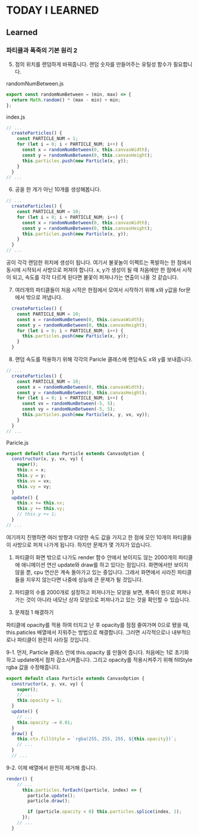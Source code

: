 # TODAY I LEARNED

## Learned

### 파티클과 폭죽의 기본 원리 2

5. 점의 위치를 랜덤하게 바꿔줍니다. 랜덤 숫자를 만들어주는 유틸성 함수가 필요합니다.

randomNumBetween.js

```javascript
export const randomNumBetween = (min, max) => {
  return Math.random() * (max - min) + min;
};
```

index.js

```javascript
// ...
  createParticles() {
    const PARTICLE_NUM = 1;
    for (let i = 0; i < PARTICLE_NUM; i++) {
      const x = randomNumBetween(0, this.canvasWidth);
      const y = randomNumBetween(0, this.canvasHeight);
      this.particles.push(new Particle(x, y));
    }
  }
// ...
```

6. 공을 한 개가 아닌 10개를 생성해봅니다.

```javascript
// ...
  createParticles() {
    const PARTICLE_NUM = 10;
    for (let i = 0; i < PARTICLE_NUM; i++) {
      const x = randomNumBetween(0, this.canvasWidth);
      const y = randomNumBetween(0, this.canvasHeight);
      this.particles.push(new Particle(x, y));
    }
  }
// ...
```

공이 각각 랜덤한 위치에 생성이 됩니다.
여기서 불꽃놀이 이펙트는 폭발하는 한 점에서 동시에 시작되서 사방으로 퍼져야 합니다.
x, y가 생성이 될 때 처음에만 한 점에서 시작이 되고, 속도를 각각 다르게 된다면 불꽃이 퍼져나가는 연출이 나올 것 같습니다.

7. 여러개의 파티클들이 처음 시작은 한점에서 모여서 시작하기 위해 x와 y값을 for문에서 밖으로 꺼냅니다.

```javascript
  createParticles() {
    const PARTICLE_NUM = 10;
    const x = randomNumBetween(0, this.canvasWidth);
    const y = randomNumBetween(0, this.canvasHeight);
    for (let i = 0; i < PARTICLE_NUM; i++) {
      this.particles.push(new Particle(x, y));
    }
  }
```

8. 랜덤 속도를 적용하기 위해 각각의 Paricle 클래스에 랜덤속도 x와 y를 보내줍니다.

```javascript
// ...
  createParticles() {
    const PARTICLE_NUM = 10;
    const x = randomNumBetween(0, this.canvasWidth);
    const y = randomNumBetween(0, this.canvasHeight);
    for (let i = 0; i < PARTICLE_NUM; i++) {
      const vx = randomNumBetween(-5, 5);
      const vy = randomNumBetween(-5, 5);
      this.particles.push(new Particle(x, y, vx, vy));
    }
  }
// ...
```

Paricle.js

```javascript
export default class Particle extends CanvasOption {
  constructor(x, y, vx, vy) {
    super();
    this.x = x;
    this.y = y;
    this.vx = vx;
    this.vy = vy;
  }
  update() {
    this.x += this.vx;
    this.y += this.vy;
    // this.y += 1;
  }
// ...
```

여기까지 진행하면 여러 방향과 다양한 속도 값을 가지고 한 점에 모인 10개의 파티클들이 사방으로 퍼져 나가게 됩니다.
하지만 문제가 몇 가지가 있습니다.

1. 파티클이 화면 밖으로 나가도 render 함수 안에서 보이지도 않는 2000개의 파티클에 애니메이션 연산 update와 draw를 하고 있다는 점입니다. 화면에서만 보이지 않을 뿐, cpu 연산은 계속 돌아가고 있는 중입니다. 그래서 화면에서 사라진 파티클들을 지우지 않는다면 나중에 성능에 큰 문제가 될 것입니다.
2. 파티클의 수를 2000개로 설정하고 퍼져나가는 모양을 보면, 폭죽이 원으로 퍼져나가는 것이 아니라 네모난 상자 모양으로 퍼져나가고 있는 것을 확인할 수 있습니다.

9. 문제점 1 해결하기

파티클에 opacity를 적용 하여 터지고 난 후 opacity를 점점 줄여가며 0으로 됐을 때, this.paticles 배열에서 지워주는 방법으로 해결합니다. 그러면 시각적으로나 내부적으로나 파티클이 완전히 사라질 것입니다.

9-1. 먼저, Particle 클래스 안에 this.opacity 를 만들어 줍니다. 처음에는 1로 초기화하고 update에서 점차 감소시켜줍니다. 그리고 opacity를 적용시켜주기 위해 fillStyle rgba 값을 수정해줍니다.

```javascript
export default class Particle extends CanvasOption {
  constructor(x, y, vx, vy) {
    super();
    // ...
    this.opacity = 1;
  }
  update() {
    // ...
    this.opacity -= 0.01;
  }
  draw() {
    this.ctx.fillStyle = `rgba(255, 255, 255, ${this.opacity})`;
    // ...
  }
  // ...
```

9-2. 이제 배열에서 완전히 제거해 줍니다.

```javascript
render() {
    // ...
      this.particles.forEach((particle, index) => {
        particle.update();
        particle.draw();

        if (particle.opacity < 0) this.particles.splice(index, 1);
      });
    // ...
  }
```

